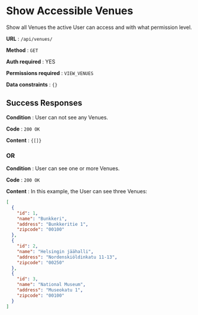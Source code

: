 # Show Accessible Venues

Show all Venues the active User can access and with what permission level.

**URL** : `/api/venues/`

**Method** : `GET`

**Auth required** : YES

**Permissions required** : `VIEW_VENUES`

**Data constraints** : `{}`

## Success Responses

**Condition** : User can not see any Venues.

**Code** : `200 OK`

**Content** : `{[]}`

### OR

**Condition** : User can see one or more Venues.

**Code** : `200 OK`

**Content** : In this example, the User can see three Venues:

```json
[
  {
    "id": 1,
    "name": "Bunkkeri",
    "address": "Bunkkeritie 1",
    "zipcode": "00100"
  },
  {
    "id": 2,
    "name": "Helsingin jäähalli",
    "address": "Nordenskiöldinkatu 11-13",
    "zipcode": "00250"
  },
  {
    "id": 3,
    "name": "National Museum",
    "address": "Museokatu 1",
    "zipcode": "00100"
  }
]
```
